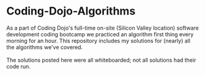 # Coding-Dojo-Algorithms

<div>
As a part of Coding Dojo's full-time on-site (Silicon Valley location) software development coding bootcamp we practiced an algorithm first thing every morning for an hour. This repository includes my solutions for (nearly) all the algorithms we've covered.
</div>

<br />

<div>
The solutions posted here were all whiteboarded; not all solutions had their code run.
</div>
